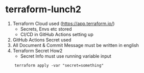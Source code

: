 # terraform-lunch2

1. Terraform Cloud used (https://app.terraform.io/)
   - Secrets, Envs etc stored
   - CI/CD in GitHub Actions setting up
1. GitHub Actions Secret used
1. All Document & Commit Message must be written in english
1. Terraform Secret How2
    - Secret Info must use running variable input
```
    terraform apply -var "secret=something" 
```
